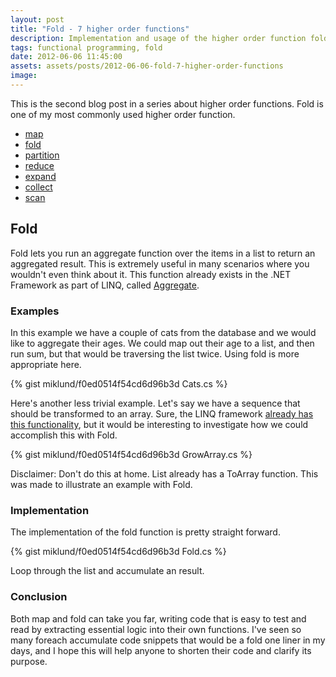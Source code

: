```yaml
---
layout: post
title: "Fold - 7 higher order functions"
description: Implementation and usage of the higher order function fold.
tags: functional programming, fold
date: 2012-06-06 11:45:00
assets: assets/posts/2012-06-06-fold-7-higher-order-functions
image: 
---
```


This is the second blog post in a series about higher order functions. Fold is one of my most commonly used higher order function.

* [map](/2012/06/03/map-7-higher-order-functions.html)
* [fold](/2012/06/06/fold-7-higher-order-functions.html)
* [partition](/2012/06/10/partition-7-higher-order-functions.html)
* [reduce](/2012/06/16/reduce-7-higher-order-functions.html)
* [expand](/2012/06/19/expand-7-higher-order-functions.html)
* [collect](/2012/06/21/collect-7-higher-order-functions.html)
* [scan](/2012/06/23/scan-7-higher-order-functions.html)

## Fold

Fold lets you run an aggregate function over the items in a list to return an aggregated result. This is extremely useful in many scenarios where you wouldn't even think about it. This function already exists in the .NET Framework as part of LINQ, called [Aggregate](http://msdn.microsoft.com/en-us/library/bb549218.aspx).

### Examples

In this example we have a couple of cats from the database and we would like to aggregate their ages. We could map out their age to a list, and then run sum, but that would be traversing the list twice. Using fold is more appropriate here.

{% gist miklund/f0ed0514f54cd6d96b3d Cats.cs %}

Here's another less trivial example. Let's say we have a sequence that should be transformed to an array. Sure, the LINQ framework [already has this functionality](http://msdn.microsoft.com/en-us/library/bb298736.aspx), but it would be interesting to investigate how we could accomplish this with Fold.

{% gist miklund/f0ed0514f54cd6d96b3d GrowArray.cs %}

Disclaimer: Don't do this at home. List already has a ToArray function. This was made to illustrate an example with Fold.

### Implementation

The implementation of the fold function is pretty straight forward.

{% gist miklund/f0ed0514f54cd6d96b3d Fold.cs %}

Loop through the list and accumulate an result.

### Conclusion

Both map and fold can take you far, writing code that is easy to test and read by extracting essential logic into their own functions. I've seen so many foreach accumulate code snippets that would be a fold one liner in my days, and I hope this will help anyone to shorten their code and clarify its purpose.
